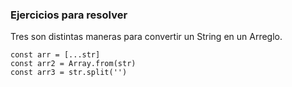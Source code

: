### Ejercicios para resolver

Tres son distintas maneras para convertir un String en un Arreglo.

```
const arr = [...str]
const arr2 = Array.from(str)
const arr3 = str.split('')
```
